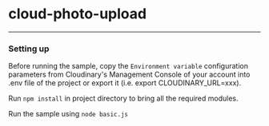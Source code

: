 <h1>cloud-photo-upload</h1>
<hr>
<h3>Setting up</h3>
<p>Before running the sample, copy the <code>Environment variable</code> configuration parameters from Cloudinary's Management Console of your account into .env file of the project or export it (i.e. export CLOUDINARY_URL=xxx).</p>
<p>Run <code>npm install</code> in project directory to bring all the required modules.</p>
<p>Run the sample using <code>node basic.js</code></p>
